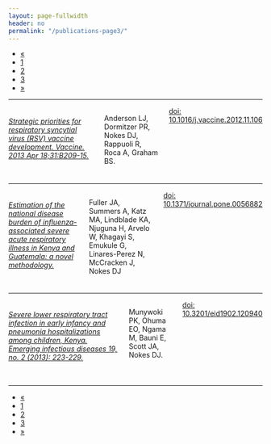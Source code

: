 ```yaml
---
layout: page-fullwidth
header: no
permalink: "/publications-page3/"
---
```


<!-- pagination ...check customisation in _settings_global.scss -->
<div class="row right">
<div class="pagination-centered">
  <ul class="inline-list">
    <li class="arrow unavailable"><a href="{{ site.url }}/publications-page2">&laquo;</a></li>
    <li><a href="{{ site.url }}/publications">1</a></li>
    <li><a href="{{ site.url }}/publications-page2">2</a></li>
    <li class="current"><a href="{{ site.url }}/publications-page3">3</a></li>
   <!-- <li><a href="">4</a></li>
    <li class="unavailable"><a href="">&hellip;</a></li>
    <li><a href="">12</a></li>
    <li><a href="">13</a></li> -->
    <li class="arrow"><a href="">&raquo;</a></li>
  </ul>
</div>
</div>

<hr>

<div class="row">

<div class="small-2 columns">
 <img class="publication" src="{{ site.url }}/images/article_img/anderson-vaccine-2013.png" alt="">
</div>

<div class="small-10 columns">
<h6><a href="https://www.ncbi.nlm.nih.gov/pubmed/23598484" target="_blank">Strategic priorities for respiratory syncytial virus (RSV) vaccine development. Vaccine. 2013 Apr 18;31:B209-15. </a></h6>
<p>Anderson LJ, Dormitzer PR, Nokes DJ, Rappuoli R, Roca A, Graham BS.</p>
<div class="small-12 columns">
<!-- <div class="small-2 columns left">
<a href="https://www.ncbi.nlm.nih.gov/pubmed/23598484" target="_blank">Pubmed</a>  
</div>
<div class="small-3 columns left">
<a href="https://scholar.google.com/scholar?q=Strategic+priorities+for+respiratory+syncytial+virus+%28RSV%29+vaccine+development&btnG=&hl=en&as_sdt=0%2C5" target="_blank">Google Scholar</a>
</div> -->
<div class="small-5 columns left">
<a href="https://dx.doi.org/10.1016/j.vaccine.2012.11.106" target="_blank">doi: 10.1016/j.vaccine.2012.11.106</a>
</div>
</div>
</div>

</div>

<hr>

<div class="row">

<div class="small-2 columns">
 <img class="publication" src="{{ site.url }}/images/article_img/Fuller-plosone-2013.png" alt="">
</div>

<div class="small-10 columns">
<h6><a href="https://www.ncbi.nlm.nih.gov/pubmed/23573177" target="_blank"> Estimation of the national disease burden of influenza-associated severe acute respiratory illness in Kenya and Guatemala: a novel methodology.</a></h6>
<p>Fuller JA, Summers A, Katz MA, Lindblade KA, Njuguna H, Arvelo W, Khagayi S, Emukule G, Linares-Perez N, McCracken J, Nokes DJ</p>
<div class="small-12 columns">
<!-- <div class="small-2 columns left">
<a href="https://www.ncbi.nlm.nih.gov/pubmed/23573177" target="_blank">Pubmed</a>  
</div>
<div class="small-3 columns left">
<a href="https://scholar.google.com/scholar?hl=en&q=Kenya+and+Guatemala%3A+a+novel+methodology.&btnG=&as_sdt=1%2C5&as_sdtp=" target="_blank">Google Scholar</a>
</div> -->
<div class="small-5 columns left">
<a href=" http://dx.doi.org/10.1371/journal.pone.0056882" target="_blank">doi: 10.1371/journal.pone.0056882</a>
</div>
</div>
</div>

</div>

<hr>

<div class="row">

<div class="small-2 columns">
 <img class="publication" src="{{ site.url }}/images/article_img/Munywoki-emerg-2013.png" alt="">
</div>

<div class="small-10 columns left">
<h6><a href="https://www.ncbi.nlm.nih.gov/pubmed/23347702" target="_blank">Severe lower respiratory tract infection in early infancy and pneumonia hospitalizations among children, Kenya. Emerging infectious diseases 19, no. 2 (2013): 223-229.</a></h6>
<p>Munywoki PK, Ohuma EO, Ngama M, Bauni E, Scott JA, Nokes DJ.</p>
<div class="small-12 columns">
<!-- <div class="small-2 columns left">
<a href="https://www.ncbi.nlm.nih.gov/pubmed/23347702" target="_blank">Pubmed</a>  
</div>
<div class="small-3 columns left">
<a href="https://scholar.google.com/scholar?hl=en&q=Severe+lower+respiratory+tract+infection+in+early+infancy+and+pneumonia+hospitalizations+among+children%2C+Kenya.&btnG=&as_sdt=1%2C5&as_sdtp=" target="_blank">Google Scholar</a>
</div> -->
<div class="small-5 columns left">
<a href="http://dx.doi.org/10.3201/eid1902.120940" target="_blank">doi: 10.3201/eid1902.120940</a>
</div>
</div>
</div>

</div>


<hr>
 
<!-- pagination ...check customisation in _settings_global.scss -->
<div class="row right">
<div class="pagination-centered">
  <ul class="inline-list">
    <li class="arrow unavailable"><a href="{{ site.url }}/publications-page2">&laquo;</a></li>
    <li><a href="{{ site.url }}/publications">1</a></li>
    <li><a href="{{ site.url }}/publications-page2">2</a></li>
    <li class="current"><a href="{{ site.url }}/publications-page3">3</a></li>
   <!-- <li><a href="">4</a></li>
    <li class="unavailable"><a href="">&hellip;</a></li>
    <li><a href="">12</a></li>
    <li><a href="">13</a></li> -->
    <li class="arrow"><a href="">&raquo;</a></li>
  </ul>
</div>
</div>